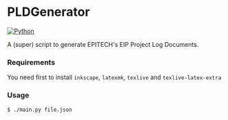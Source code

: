 # PLDGenerator
[![Python](https://img.shields.io/badge/Powered%20by-Python%203.6+-yellow?style=for-the-badge)](https://github.com/d4data-official/d4data-json-pld/releases)

A (super) script to generate EPITECH's EIP Project Log Documents.

### Requirements

You need first to install `inkscape`, `latexmk`, `texlive` and `texlive-latex-extra`

### Usage
```
$ ./main.py file.json
```
